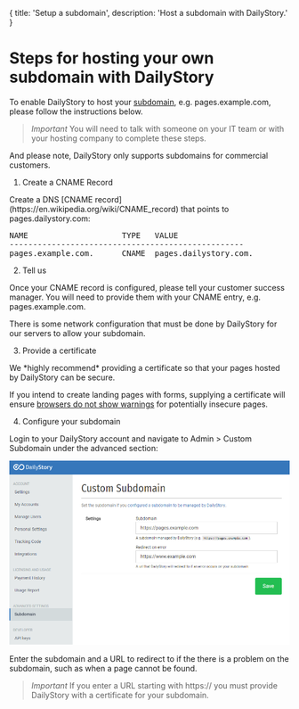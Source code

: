﻿{
	title: 'Setup a subdomain',
	description: 'Host a subdomain with DailyStory.'
}
# Steps for hosting your own subdomain with DailyStory
To enable DailyStory to host your [subdomain](https://en.wikipedia.org/wiki/Subdomain), e.g. pages.example.com, please follow the instructions below.

> *Important* You will need to talk with someone on your IT team or with your hosting company to complete these steps.

And please note, DailyStory only supports subdomains for commercial customers.

<ol class="step"><li value="1">Create a CNAME Record</li></ol>
Create a DNS [CNAME record](https://en.wikipedia.org/wiki/CNAME_record) that points to pages.dailystory.com:

<pre>
NAME                    TYPE   VALUE
--------------------------------------------------
pages.example.com.      CNAME  pages.dailystory.com.
</pre>

<ol class="step"><li value="2">Tell us</li></ol>
Once your CNAME record is configured, please tell your customer success manager. You will need to provide them with your CNAME entry, e.g. pages.example.com.

There is some network configuration that must be done by DailyStory for our servers to allow your subdomain.

<ol class="step"><li value="3">Provide a certificate</li></ol>
We *highly recommend* providing a certificate so that your pages hosted by DailyStory can be secure.

If you intend to create landing pages with forms, supplying a certificate will ensure [browsers do not show warnings](https://www.zdnet.com/article/google-tightens-noose-on-http-chrome-to-stick-not-secure-on-pages-with-search-fields/) for potentially insecure pages.

<ol class="step"><li value="4">Configure your subdomain</li></ol>
Login to your DailyStory account and navigate to Admin > Custom Subdomain under the advanced section:
	
![Custom subdomain](/articles/install/subdomain-01.png "Custom subdomain")

Enter the subdomain and a URL to redirect to if the there is a problem on the subdomain, such as when a page cannot be found.

> *Important* If you enter a URL starting with https:// you must provide DailyStory with a certificate for your subdomain.
